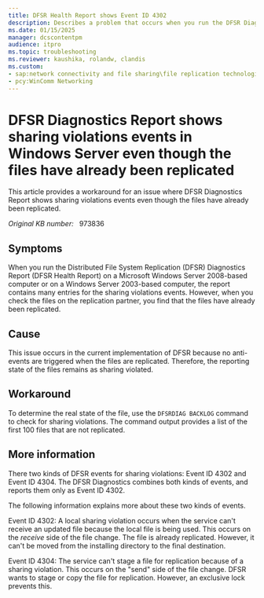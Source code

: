 ```yaml
---
title: DFSR Health Report shows Event ID 4302
description: Describes a problem that occurs when you run the DFSR Diagnostics Report (DFSR Health Report). Many entries of Event ID 4302 are reported even though the files have already been replicated.
ms.date: 01/15/2025
manager: dcscontentpm
audience: itpro
ms.topic: troubleshooting
ms.reviewer: kaushika, rolandw, clandis
ms.custom:
- sap:network connectivity and file sharing\file replication technologies (frs and dfsr)
- pcy:WinComm Networking
---
```

# DFSR Diagnostics Report shows sharing violations events in Windows Server even though the files have already been replicated

This article provides a workaround for an issue where DFSR Diagnostics Report shows sharing violations events even though the files have already been replicated.

_Original KB number:_ &nbsp; 973836

## Symptoms

When you run the Distributed File System Replication (DFSR) Diagnostics Report (DFSR Health Report) on a Microsoft Windows Server 2008-based computer or on a Windows Server 2003-based computer, the report contains many entries for the sharing violations events. However, when you check the files on the replication partner, you find that the files have already been replicated.

## Cause

This issue occurs in the current implementation of DFSR because no anti-events are triggered when the files are replicated. Therefore, the reporting state of the files remains as sharing violated.

## Workaround

To determine the real state of the file, use the `DFSRDIAG BACKLOG` command to check for sharing violations. The command output provides a list of the first 100 files that are not replicated.

## More information

There two kinds of DFSR events for sharing violations: Event ID 4302 and Event ID 4304. The DFSR Diagnostics combines both kinds of events, and reports them only as Event ID 4302.

The following information explains more about these two kinds of events.

Event ID 4302: A local sharing violation occurs when the service can't receive an updated file because the local file is being used. This occurs on the *receive* side of the file change. The file is already replicated. However, it can't be moved from the installing directory to the final destination.

Event ID 4304: The service can't stage a file for replication because of a sharing violation. This occurs on the "send" side of the file change. DFSR wants to stage or copy the file for replication. However, an exclusive lock prevents this.
